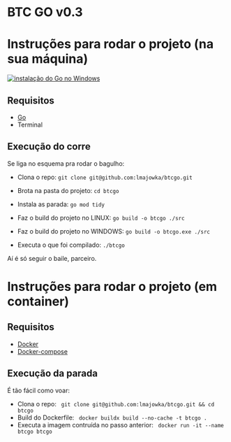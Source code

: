 # BTC GO v0.3

# Instruções para rodar o projeto (na sua máquina)

[![instalação do Go no Windows](https://img.youtube.com/vi/679Zc7ZQLtI/0.jpg)](https://www.youtube.com/watch?v=679Zc7ZQLtI)

## Requisitos
  -  [Go][install-go]
  -  Terminal

## Execução do corre
Se liga no esquema pra rodar o bagulho:

 * Clona o repo:
  ``` git clone git@github.com:lmajowka/btcgo.git ```
 * Brota na pasta do projeto:
  ``` cd btcgo ```
 * Instala as parada:
 ``` go mod tidy ```
 * Faz o build do projeto no LINUX:
 ``` go build -o btcgo ./src ``` 

  * Faz o build do projeto no WINDOWS:
 ``` go build -o btcgo.exe ./src ``` 
 * Executa o que foi compilado:
 ``` ./btcgo ```

Aí é só seguir o baile, parceiro.

# Instruções para rodar o projeto (em container)

## Requisitos
  -  [Docker][install-docker]
  -  [Docker-compose][install-docker-compose]

## Execução da parada
É tão fácil como voar:

 * Clona o repo:
  ``` git clone git@github.com:lmajowka/btcgo.git && cd btcgo```
 * Build do Dockerfile:
   ``` docker buildx build --no-cache -t btcgo .```
 * Executa a imagem contruída no passo anterior:
   ``` docker run -it --name btcgo btcgo```



[install-go]: https://go.dev/doc/install
[install-docker]: https://www.docker.com/get-started/
[install-docker-compose]: https://docs.docker.com/compose/install/